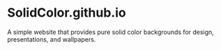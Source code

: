 # SolidColor.github.io
A simple website that provides pure solid color backgrounds for design, presentations, and wallpapers.
